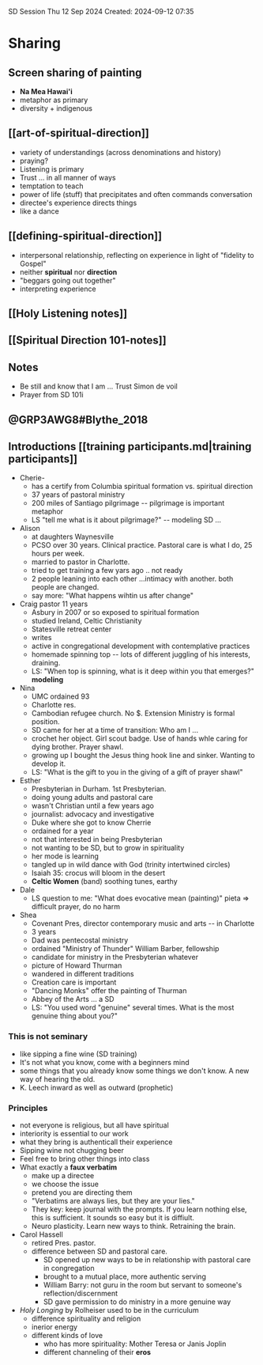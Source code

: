 SD Session Thu 12 Sep 2024
Created: 2024-09-12 07:35

# Sharing
## Screen sharing of painting
- **Na Mea Hawai'i** 
- metaphor as primary
- diversity + indigenous
## [[art-of-spiritual-direction]]

- variety of understandings (across denominations and history)
- praying?
- Listening is primary
- Trust ... in all manner of ways
- temptation to teach
- power of life (stuff) that precipitates and often commands conversation
- directee's experience directs things
- like a dance

## [[defining-spiritual-direction]]
- interpersonal relationship, reflecting on experience in light of "fidelity to Gospel"
- neither **spiritual** nor **direction**
- "beggars going out together"
- interpreting experience
## [[Holy Listening notes]]
## [[Spiritual Direction 101-notes]]

## Notes
- Be still and know that I am ... Trust Simon de voil
- Prayer from SD 101i
  
@GRP3AWG8#Blythe_2018
-
## Introductions [[training participants.md|training participants]]
- Cherie- 
	- has a certify from Columbia spiritual formation vs. spiritual direction
	- 37 years of pastoral ministry
	- 200 miles of Santiago pilgrimage -- pilgrimage is important metaphor
	- LS "tell me what is it about pilgrimage?" -- modeling SD ...
- Alison
	- at daughters Waynesville
	- PCSO over 30 years. Clinical practice. Pastoral care is what I do, 25 hours per week.
	- married to pastor in Charlotte.
	- tried to get training a few yars ago .. not ready
	- 2 people leaning into each other ...intimacy with another. both people are changed.
	- say more: "What happens wihtin us after change"
- Craig pastor 11 years
	- Asbury in 2007 or so exposed to spiritual formation
	- studied Ireland, Celtic Christianity
	- Statesville retreat center
	- writes 
	- active in congregational development with contemplative practices
	- homemade spinning top -- lots of different juggling of his interests, draining. 
	- LS: "When top is spinning, what is it deep within you that emerges?" **modeling**
- Nina
	- UMC ordained 93
	- Charlotte res.
	- Cambodian refugee church. No $. Extension Ministry is formal position. 
	- SD came for her at a time of transition: Who am I ...
	- crochet her object. Girl scout badge. Use of hands whle caring for dying brother. Prayer shawl.
	- growing up I bought the Jesus thing hook line and sinker. Wanting to develop it.
	- LS: "What is the gift to you in the giving of a gift of prayer shawl"
- Esther
	- Presbyterian in Durham. 1st Presbyterian.
	- doing young adults and pastoral care
	- wasn't Christian until a few years ago
	- journalist: advocacy and investigative
	- Duke where she got to know Cherrie
	- ordained for a year
	- not that interested in being Presbyterian
	- not wanting to be SD, but to grow in spirituality
	- her mode is learning
	- tangled up in wild dance with God (trinity intertwined circles)
	- Isaiah 35: crocus will bloom in the desert
	- **Celtic Women** (band) soothing tunes, earthy
- Dale
	- LS question to me: "What does evocative mean (painting)" pieta => difficult prayer, do no harm
- Shea
	- Covenant Pres, director contemporary music and arts -- in Charlotte
	- 3 years
	- Dad was pentecostal ministry
	- ordained "Ministry of Thunder" William Barber, fellowship
	- candidate for ministry in the Presbyterian whatever
	- picture of Howard Thurman
	- wandered in different traditions
	- Creation care is important
	- "Dancing Monks" offer the painting of Thurman
	- Abbey of the Arts ... a SD
	- LS: "You used word "genuine" several times. What is the most genuine thing about you?"
### This is not seminary
- like sipping a fine wine (SD training)
- It's not what you know, come with a beginners mind
- some things that you already know some things we don't know. A new way of hearing the old.
- K. Leech inward as well as outward (prophetic)
### Principles
- not everyone is religious, but all have spiritual
- interiority is essential to our work
- what they bring is authenticall their experience
- Sipping wine not chugging beer
- Feel free to bring other things into class
- What exactly a **faux verbatim**
	- make up a directee
	- we choose the issue
	- pretend you are directing them
	- "Verbatims are always lies, but they are your lies."
	- They key: keep journal with the prompts. If you learn nothing else, this is sufficient. It sounds so easy but it is diffiult.
	- Neuro plasticity. Learn new ways to think. Retraining the brain.
- Carol Hassell
	- retired Pres. pastor.
	- difference between SD and pastoral care.
		- SD opened up new ways to be in relationship with pastoral care in congregation
		- brought to a mutual place, more authentic serving
		- William Barry: not guru in the room but servant to someone's reflection/discernment
		- SD gave permission to do ministry in a more genuine way
- *Holy Longing* by Rolheiser used to be in the curriculum
	- difference spirituality and religion
	- inerior energy
	- different kinds of love
		- who has more spirituality: Mother Teresa or Janis Joplin
		- different channeling of their **eros**
